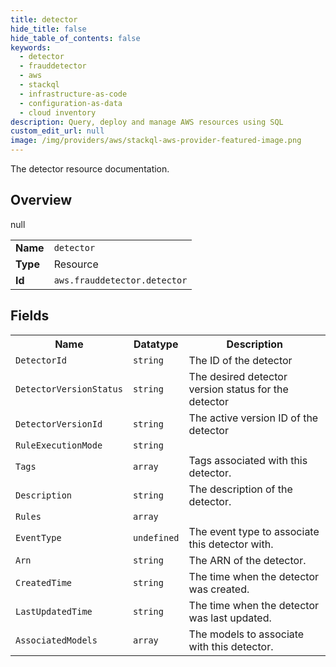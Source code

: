 ```yaml
---
title: detector
hide_title: false
hide_table_of_contents: false
keywords:
  - detector
  - frauddetector
  - aws
  - stackql
  - infrastructure-as-code
  - configuration-as-data
  - cloud inventory
description: Query, deploy and manage AWS resources using SQL
custom_edit_url: null
image: /img/providers/aws/stackql-aws-provider-featured-image.png
---
```

The detector resource documentation.

## Overview
<table><tbody>
<tr><td><b>Name</b></td><td><code>detector</code></td></tr>
<tr><td><b>Type</b></td><td>Resource</td></tr>
null
<tr><td><b>Id</b></td><td><code>aws.frauddetector.detector</code></td></tr>
</tbody></table>

## Fields
<table><tbody>
<tr><th>Name</th><th>Datatype</th><th>Description</th></tr>
<tr><td><code>DetectorId</code></td><td><code>string</code></td><td>The ID of the detector</td></tr><tr><td><code>DetectorVersionStatus</code></td><td><code>string</code></td><td>The desired detector version status for the detector</td></tr><tr><td><code>DetectorVersionId</code></td><td><code>string</code></td><td>The active version ID of the detector</td></tr><tr><td><code>RuleExecutionMode</code></td><td><code>string</code></td><td></td></tr><tr><td><code>Tags</code></td><td><code>array</code></td><td>Tags associated with this detector.</td></tr><tr><td><code>Description</code></td><td><code>string</code></td><td>The description of the detector.</td></tr><tr><td><code>Rules</code></td><td><code>array</code></td><td></td></tr><tr><td><code>EventType</code></td><td><code>undefined</code></td><td>The event type to associate this detector with.</td></tr><tr><td><code>Arn</code></td><td><code>string</code></td><td>The ARN of the detector.</td></tr><tr><td><code>CreatedTime</code></td><td><code>string</code></td><td>The time when the detector was created.</td></tr><tr><td><code>LastUpdatedTime</code></td><td><code>string</code></td><td>The time when the detector was last updated.</td></tr><tr><td><code>AssociatedModels</code></td><td><code>array</code></td><td>The models to associate with this detector.</td></tr>
</tbody></table>